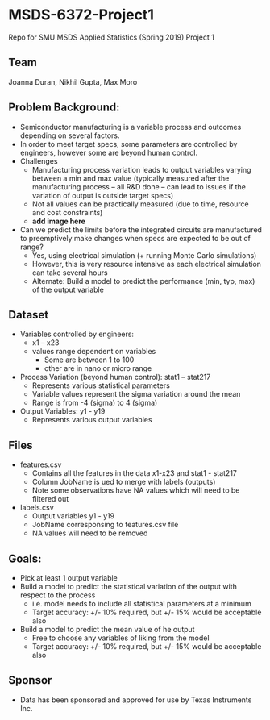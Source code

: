 # MSDS-6372-Project1
Repo for SMU MSDS Applied Statistics (Spring 2019) Project 1

## Team
Joanna Duran, Nikhil Gupta, Max Moro

##	Problem Background: 
*	Semiconductor manufacturing is a variable process and outcomes depending on several factors. 
*	In order to meet target specs, some parameters are controlled by engineers, however some are beyond human control. 
* Challenges
    - Manufacturing process variation leads to output variables varying between a min and max value (typically measured after the manufacturing process – all R&D done – can lead to issues if the variation of output is outside target specs)
    - Not all values can be practically measured (due to time, resource and cost constraints)
    - **add image here**
*	Can we predict the limits before the integrated circuits are manufactured to preemptively make changes when specs are expected to be out of range?
    - Yes, using electrical simulation (+ running Monte Carlo simulations)
    - However, this is very resource intensive as each electrical simulation can take several hours
    - Alternate: Build a model to predict the performance (min, typ, max) of the output variable 

## Dataset
* Variables controlled by engineers: 
    - x1 – x23
    - values range dependent on variables
        - Some are between 1 to 100
        - other are in nano or micro range               
* Process Variation (beyond human control): stat1 – stat217
    - Represents various statistical parameters
    - Variable values represent the sigma variation around the mean
    - Range is from -4 (sigma) to 4 (sigma)
* Output Variables: y1 - y19
    - Represents various output variables
    
 ## Files
 * features.csv
    - Contains all the features in the data x1-x23 and stat1 - stat217
    - Column JobName is ued to merge with labels (outputs)
    - Note some observations have NA values which will need to be filtered out
* labels.csv
    - Output variables y1 - y19
    - JobName corresponsing to features.csv file
    - NA values will need to be removed
  
## Goals:
* Pick at least 1 output variable 
* Build a model to predict the statistical variation of the output with respect to the process
    - i.e. model needs to include all statistical parameters at a minimum
    - Target accuracy: +/- 10% required, but +/- 15% would be acceptable also
* Build a model to predict the mean value of he output
    - Free to choose any variables of liking from the model
    - Target accuracy: +/- 10% required, but +/- 15% would be acceptable also
  
## Sponsor
* Data has been sponsored and approved for use by Texas Instruments Inc. 


